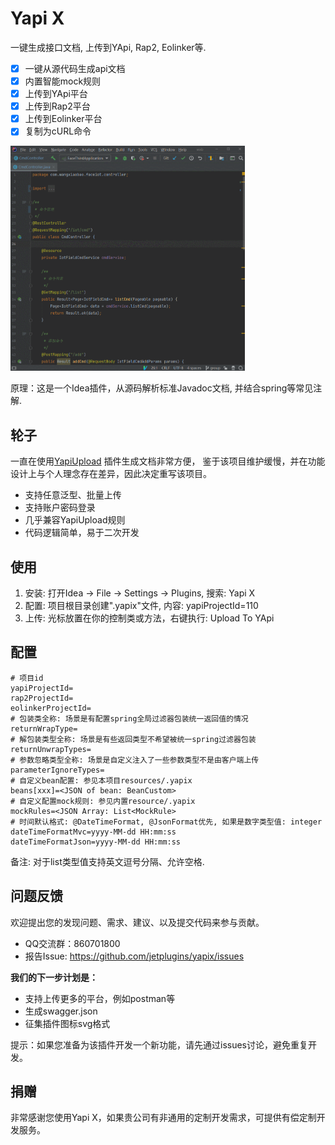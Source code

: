 # Yapi X
一键生成接口文档, 上传到YApi, Rap2, Eolinker等.

- [x] 一键从源代码生成api文档
- [x] 内置智能mock规则
- [x] 上传到YApi平台
- [x] 上传到Rap2平台
- [x] 上传到Eolinker平台
- [x] 复制为cURL命令

<img src="screenshots.gif" height="360">

原理：这是一个Idea插件，从源码解析标准Javadoc文档, 并结合spring等常见注解.

## 轮子
一直在使用[YapiUpload](https://github.com/diwand/YapiIdeaUploadPlugin) 插件生成文档非常方便，
鉴于该项目维护缓慢，并在功能设计上与个人理念存在差异，因此决定重写该项目。

- 支持任意泛型、批量上传
- 支持账户密码登录
- 几乎兼容YapiUpload规则
- 代码逻辑简单，易于二次开发

## 使用
1. 安装: 打开Idea -> File -> Settings -> Plugins, 搜索: Yapi X
2. 配置: 项目根目录创建".yapix"文件, 内容: yapiProjectId=110
3. 上传: 光标放置在你的控制类或方法，右键执行: Upload To YApi

## 配置
```properties
# 项目id
yapiProjectId=
rap2ProjectId=
eolinkerProjectId=
# 包装类全称: 场景是有配置spring全局过滤器包装统一返回值的情况
returnWrapType=
# 解包装类型全称: 场景是有些返回类型不希望被统一spring过滤器包装
returnUnwrapTypes=
# 参数忽略类型全称: 场景是自定义注入了一些参数类型不是由客户端上传
parameterIgnoreTypes=
# 自定义bean配置: 参见本项目resources/.yapix
beans[xxx]=<JSON of bean: BeanCustom>
# 自定义配置mock规则: 参见内置resource/.yapix
mockRules=<JSON Array: List<MockRule>
# 时间默认格式: @DateTimeFormat, @JsonFormat优先, 如果是数字类型值: integer
dateTimeFormatMvc=yyyy-MM-dd HH:mm:ss
dateTimeFormatJson=yyyy-MM-dd HH:mm:ss
```
备注: 对于list类型值支持英文逗号分隔、允许空格.

## 问题反馈
欢迎提出您的发现问题、需求、建议、以及提交代码来参与贡献。

- QQ交流群：860701800
- 报告Issue: <https://github.com/jetplugins/yapix/issues>

**我们的下一步计划是：**

- 支持上传更多的平台，例如postman等
- 生成swagger.json
- 征集插件图标svg格式

提示：如果您准备为该插件开发一个新功能，请先通过issues讨论，避免重复开发。


## 捐赠
非常感谢您使用Yapi X，如果贵公司有非通用的定制开发需求，可提供有偿定制开发服务。
